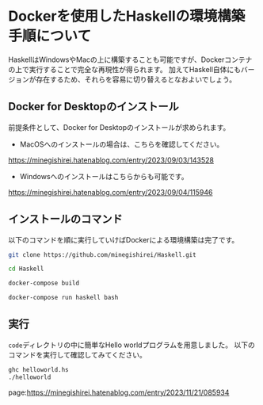 


# Dockerを使用したHaskellの環境構築手順について

HaskellはWindowsやMacの上に構築することも可能ですが、Dockerコンテナの上で実行することで完全な再現性が得られます。
加えてHaskell自体にもバージョンが存在するため、それらを容易に切り替えるとなおよいでしょう。


## Docker for Desktopのインストール

前提条件として、Docker for Desktopのインストールが求められます。

- MacOSへのインストールの場合は、こちらを確認してください。

https://minegishirei.hatenablog.com/entry/2023/09/03/143528

- Windowsへのインストールはこちらからも可能です。

https://minegishirei.hatenablog.com/entry/2023/09/04/115946




## インストールのコマンド

以下のコマンドを順に実行していけばDockerによる環境構築は完了です。

```sh
git clone https://github.com/minegishirei/Haskell.git
```

```sh
cd Haskell
```

```sh
docker-compose build
```

```sh
docker-compose run haskell bash
```


## 実行

`code`ディレクトリの中に簡単なHello worldプログラムを用意しました。
以下のコマンドを実行して確認してみてください。

```sh
ghc helloworld.hs
./helloworld
```







page:https://minegishirei.hatenablog.com/entry/2023/11/21/085934



